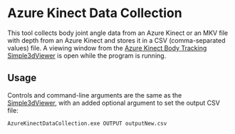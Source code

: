 # Azure Kinect Data Collection

This tool collects body joint angle data from an Azure Kinect or an MKV file with depth from an Azure Kinect and stores it in a CSV (comma-separated values) file. A viewing window from the [Azure Kinect Body Tracking Simple3dViewer](https://github.com/microsoft/Azure-Kinect-Samples/tree/master/body-tracking-samples/simple_3d_viewer) is open while the program is running.

## Usage

Controls and command-line arguments are the same as the [Simple3dViewer](https://github.com/microsoft/Azure-Kinect-Samples/blob/master/body-tracking-samples/simple_3d_viewer/README.md#usage-info), with an added optional argument to set the output CSV file:

    AzureKinectDataCollection.exe OUTPUT outputNew.csv